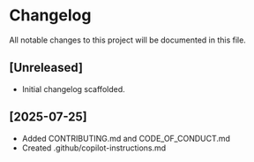 # Changelog

All notable changes to this project will be documented in this file.

## [Unreleased]
- Initial changelog scaffolded.

## [2025-07-25]
- Added CONTRIBUTING.md and CODE_OF_CONDUCT.md
- Created .github/copilot-instructions.md
